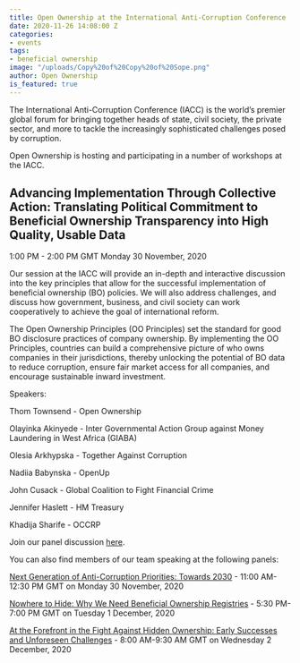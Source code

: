 ```yaml
---
title: Open Ownership at the International Anti-Corruption Conference
date: 2020-11-26 14:08:00 Z
categories:
- events
tags:
- beneficial ownership
image: "/uploads/Copy%20of%20Copy%20of%20Sope.png"
author: Open Ownership
is_featured: true
---
```


The International Anti-Corruption Conference (IACC) is the world’s premier global forum for bringing together heads of state, civil society, the private sector, and more to tackle the increasingly sophisticated challenges posed by corruption.

Open Ownership is hosting and participating in a number of workshops at the IACC.

## Advancing Implementation Through Collective Action: Translating Political Commitment to Beneficial Ownership Transparency into High Quality, Usable Data

1:00 PM - 2:00 PM GMT          Monday 30 November, 2020

Our session at the IACC will provide an in-depth and interactive discussion into the key principles that allow for the successful implementation of beneficial ownership (BO) policies. We will also address challenges, and discuss how government, business, and civil society can work cooperatively to achieve the goal of international reform.

The Open Ownership Principles (OO Principles) set the standard for good BO disclosure practices of company ownership. By implementing the OO Principles, countries can build a comprehensive picture of who owns companies in their jurisdictions, thereby unlocking the potential of BO data to reduce corruption, ensure fair market access for all companies, and encourage sustainable inward investment.

Speakers:

Thom Townsend - Open Ownership

Olayinka Akinyede - Inter Governmental Action Group against Money Laundering in West Africa (GIABA)

Olesia Arkhypska - Together Against Corruption

Nadiia Babynska - OpenUp

John Cusack - Global Coalition to Fight Financial Crime

Jennifer Haslett - HM Treasury

Khadija Sharife - OCCRP

Join our panel discussion [here](https://19thiacc.pathable.co/meetings/virtual/rfQFbNpe2g6MqhK4E).

You can also find members of our team speaking at the following panels:

[Next Generation of Anti-Corruption Priorities: Towards 2030](https://19thiacc.pathable.co/meetings/virtual/G2m2vrntAEvhN8f2o)  - 11:00 AM-12:30 PM GMT on Monday 30 November, 2020

[Nowhere to Hide: Why We Need Beneficial Ownership Registries](https://19thiacc.pathable.co/meetings/virtual/pPnAie653fvGpKZ4B) - 5:30 PM-7:00 PM GMT on Tuesday 1 December, 2020

[At the Forefront in the Fight Against Hidden Ownership: Early Successes and Unforeseen Challenges](https://19thiacc.pathable.co/meetings/virtual/cmWcQ7J8eBsW99e4G) - 8:00 AM-9:30 AM GMT on Wednesday 2 December, 2020